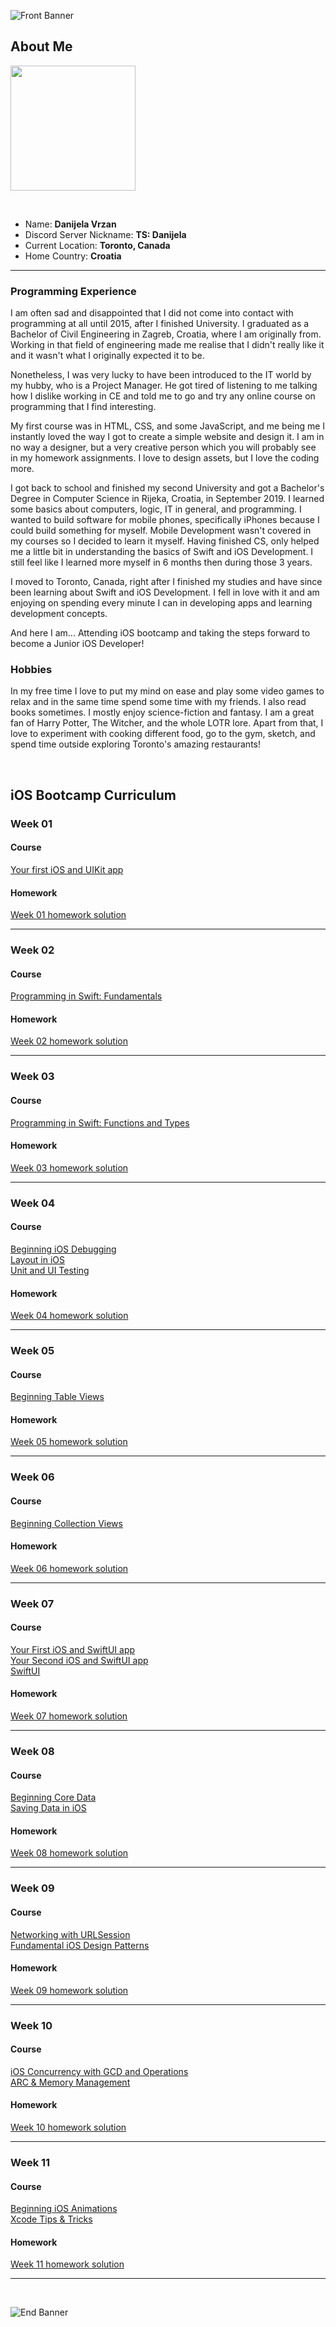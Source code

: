 ![Front Banner](Documentation/FrontBanner.png)

## About Me

<p>
<img src="Documentation/Image.jpg" width="200">
</p>

<br />

* Name: **Danijela Vrzan**
* Discord Server Nickname: **TS: Danijela**
* Current Location: **Toronto, Canada**
* Home Country: **Croatia**

***

### Programming Experience

I am often sad and disappointed that I did not come into contact with programming at all until 2015, after I finished University. I graduated as a Bachelor of Civil Engineering in Zagreb, Croatia, where I am originally from. Working in that field of engineering made me realise that I didn't really like it and it wasn't what I originally expected it to be.

Nonetheless, I was very lucky to have been introduced to the IT world by my hubby, who is a Project Manager. He got tired of listening to me talking how I dislike working in CE and told me to go and try any online course on programming that I find interesting. 

My first course was in HTML, CSS, and some JavaScript, and me being me I instantly loved the way I got to create a simple website and design it. I am in no way a designer, but a very creative person which you will probably see in my homework assignments. I love to design assets, but I love the coding more.

I got back to school and finished my second University and got a Bachelor's Degree in Computer Science in Rijeka, Croatia, in September 2019. I learned some basics about computers, logic, IT in general, and programming. I wanted to build software for mobile phones, specifically iPhones because I could build something for myself. Mobile Development wasn't covered in my courses so I decided to learn it myself. Having finished CS, only helped me a little bit in understanding the basics of Swift and iOS Development. I still feel like I learned more myself in 6 months then during those 3 years. 

I moved to Toronto, Canada, right after I finished my studies and have since been learning about Swift and iOS Development. I fell in love with it and am enjoying on spending every minute I can in developing apps and learning development concepts. 

And here I am... Attending iOS bootcamp and taking the steps forward to become a Junior iOS Developer!

### Hobbies

In my free time I love to put my mind on ease and play some video games to relax and in the same time spend some time with my friends. I also read books sometimes. I mostly enjoy science-fiction and fantasy. I am a great fan of Harry Potter, The Witcher, and the whole LOTR lore.
Apart from that, I love to experiment with cooking different food, go to the gym, sketch, and spend time outside exploring Toronto's amazing restaurants! 

<br />

## iOS Bootcamp Curriculum

### Week 01 
#### Course
[Your first iOS and UIKit app](https://www.raywenderlich.com/5993-your-first-ios-and-uikit-app)
#### Homework
[Week 01 homework solution](https://github.com/dvrzan/santas-elf/tree/master/Week01)
***
### Week 02
#### Course
[Programming in Swift: Fundamentals](https://www.raywenderlich.com/5993-your-first-ios-and-uikit-app)
#### Homework
[Week 02 homework solution](https://github.com/dvrzan/santas-elf/tree/master/Week02)
***
### Week 03
#### Course
[Programming in Swift: Functions and Types](https://www.raywenderlich.com/5993-your-first-ios-and-uikit-app)
#### Homework
[Week 03 homework solution](https://github.com/dvrzan/santas-elf/tree/master/Week03)
***
### Week 04
#### Course
[Beginning iOS Debugging](https://www.raywenderlich.com/4681-beginning-ios-debugging)<br />
[Layout in iOS](https://www.raywenderlich.com/6849561-layout-in-ios)<br />
[Unit and UI Testing](https://www.raywenderlich.com/960290-ios-unit-testing-and-ui-testing-tutorial)<br />
#### Homework
[Week 04 homework solution](https://github.com/dvrzan/santas-elf/tree/master/Week04)
***
### Week 05
#### Course
[Beginning Table Views](https://www.raywenderlich.com/5995-beginning-table-views)
#### Homework
[Week 05 homework solution](https://github.com/dvrzan/santas-elf/tree/master/Week05)
***
### Week 06
#### Course
[Beginning Collection Views](https://www.raywenderlich.com/5429927-beginning-collection-views)
#### Homework
[Week 06 homework solution](https://github.com/dvrzan/santas-elf/tree/master/Week06)
***
### Week 07
#### Course
[Your First iOS and SwiftUI app](https://www.raywenderlich.com/4919757-your-first-ios-and-swiftui-app)<br />
[Your Second iOS and SwiftUI app](https://www.raywenderlich.com/5662524-your-second-ios-and-swiftui-app)<br />
[SwiftUI](https://www.raywenderlich.com/4001741-swiftui)<br />
#### Homework
[Week 07 homework solution](https://github.com/dvrzan/santas-elf/tree/master/Week07)
***
### Week 08
#### Course
[Beginning Core Data](https://www.raywenderlich.com/7104-beginning-core-data)<br />
[Saving Data in iOS](https://www.raywenderlich.com/5429634-saving-data-in-ios)<br />
#### Homework
[Week 08 homework solution](https://github.com/dvrzan/santas-elf/tree/master/Week08)
***
### Week 09
#### Course
[Networking with URLSession](https://www.raywenderlich.com/10376245-networking-with-urlsession)<br />
[Fundamental iOS Design Patterns](https://www.raywenderlich.com/1941154-fundamental-ios-design-patterns#c-rate)<br />
#### Homework
[Week 09 homework solution](https://github.com/dvrzan/santas-elf/tree/master/Week09)
***
### Week 10
#### Course
[iOS Concurrency with GCD and Operations](https://www.raywenderlich.com/9461083-ios-concurrency-with-gcd-and-operations)<br />
[ARC & Memory Management](https://www.raywenderlich.com/966538-arc-and-memory-management-in-swift)<br />
#### Homework
[Week 10 homework solution](https://github.com/dvrzan/santas-elf/tree/master/Week10)
***
### Week 11
#### Course
[Beginning iOS Animations](https://www.raywenderlich.com/10523008-beginning-ios-animations)<br />
[Xcode Tips & Tricks](https://www.raywenderlich.com/3199-xcode-tips-and-tricks)<br />
#### Homework
[Week 11 homework solution](https://github.com/dvrzan/santas-elf/tree/master/Week11)
***

<br />
   
![End Banner](Documentation/EndBanner.png)
